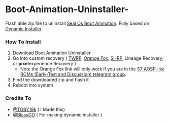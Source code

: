 # Boot-Animation-Uninstaller-
Flash able zip file to uninstall [Seal Os Boot Animation](https://github.com/TOBY19k/Seal-Os-Boot-Animation-Installer).
Fully based on [Dynamic Installer](https://forum.xda-developers.com/t/zip-dual-installer-dynamic-installer-stable-4-6-b2-android-10-or-earlier.4279541/).
### How To Install
1. Download Boot Animation Uninstaller
2. Go into custom recovery ( [TWRP](http://twrp.me/Devices/Samsung/), [Orange Fox](https://t.me/c/1057997886/583184), [SHRP](https://skyhawkrecovery.github.io/Devices.html), Lineage Recovery, or **pixel**experience Recovery )
   - Note the Orange Fox link will only work if you are in the [S7 AOSP-like ROMs (Early-Test and Discussion) telegram group](https://t.me/+Pw_EPmXMmzDZIME-).
3. Find the downloaded zip and flash it
4. Reboot into system
### Credits To
- [@TOBY19k](https://forum.xda-developers.com/m/toby19k.12326709/) ( I Made this)
- [@BlassGO](https://forum.xda-developers.com/m/blassgo.11402469/) ( For making dynamic installer )
